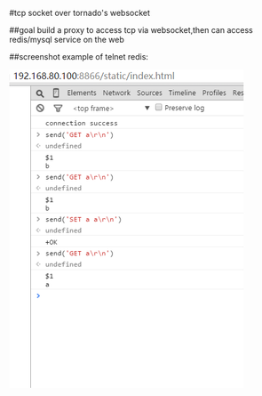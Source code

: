 #tcp socket over tornado's websocket

##goal
build a proxy to access tcp via websocket,then can access redis/mysql service on the web

##screenshot
example of telnet redis:

![example](doc/example.png)
